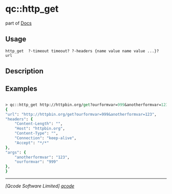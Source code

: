 qc::http_get
============

part of [Docs](.)

Usage
-----
` http_get  ?-timeout timeout? ?-headers {name value name value ...}? url `

Description
-----------


Examples
--------
```tcl

> qc::http_get http://httpbin.org/get?ourformvar=999&anotherformvar=123
{
"url": "http://httpbin.org/get?ourformvar=999&anotherformvar=123",
"headers": {
    "Content-Length": "",
    "Host": "httpbin.org",
    "Content-Type": "",
    "Connection": "keep-alive",
    "Accept": "*/*"
},
"args": {
    "anotherformvar": "123",
    "ourformvar": "999"
},
}
```

----------------------------------
*[Qcode Software Limited] [qcode]*

[qcode]: http://www.qcode.co.uk "Qcode Software"